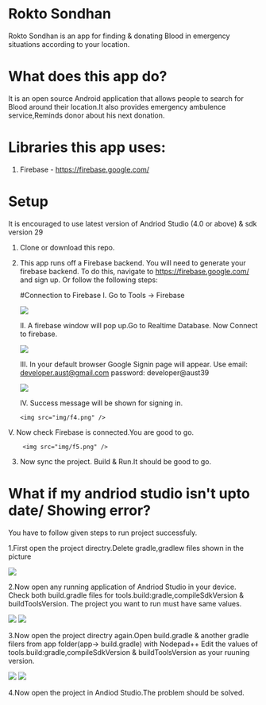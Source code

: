 # Rokto Sondhan
Rokto Sondhan is an app for finding & donating Blood in emergency situations according to your location.


# What does this app do?
It is an open source Android application that allows people to search for Blood around their location.It also
provides emergency ambulence service,Reminds donor about his next donation.

# Libraries this app uses:

1. Firebase - https://firebase.google.com/ 


# Setup

It is encouraged to use latest version of Andriod Studio (4.0 or above) & sdk version 29

1. Clone or download this repo.
2. This app runs off a Firebase backend. You will need to generate your firebase backend. To do this, navigate to https://firebase.google.com/ and sign up. 
   Or follow the following steps:
   
   #Connection to Firebase
   	I. Go to Tools -> Firebase
    
	<img src="img/f1.png"/>
  
	II. A firebase window will pop up.Go to Realtime Database. Now Connect to firebase.
  
	<img src="img/f2.png" />
  
	III. In your default browser Google Signin page will appear.
   Use email: developer.aust@gmail.com
		     password: developer@aust39 
  
	<img src="img/f3.png" />
  
	     
	IV. Success message will be shown for signing in.
  
       <img src="img/f4.png" />
       
  V. Now check Firebase is connected.You are good to go.
  
	    <img src="img/f5.png" />
      
			 
3. Now sync the project. Build & Run.It should be good to go.



# What if my andriod studio isn't upto date/ Showing error?
You have to follow given steps to run project successfuly.

1.First open the project directry.Delete gradle,gradlew files shown in the picture

 <img src="img/p1.png" />
 
2.Now open any running application of Andriod Studio in your device.
  Check both build.gradle files for tools.build:gradle,compileSdkVersion & buildToolsVersion.
  The project you want to run must have same values.
  
  <img src="img/p2.png" /> 
  <img src="img/p3.png" />
  
3.Now open the project directry again.Open build.gradle & another gradle filers from app folder(app-> build.gradle) with Nodepad++
  Edit the values of tools.build:gradle,compileSdkVersion & buildToolsVersion as your ruuning version.
  
 <img src="img/p4.png" />
 <img src="img/p5.png" />
 
4.Now open the project in Andiod Studio.The problem should be solved. 





